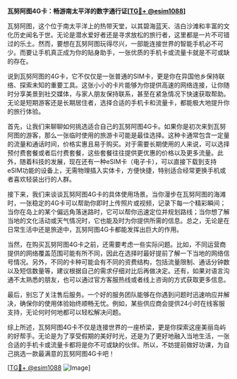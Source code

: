 **瓦努阿图4G卡：畅游南太平洋的数字通行证[[TG💪+ @esim1088](https://t.me/s/esim1088)]**

瓦努阿图，这个位于南太平洋上的热带天堂，以其碧海蓝天、洁白沙滩和丰富的文化历史闻名于世。无论是潜水爱好者还是寻求放松的旅行者，这里都是一片不可错过的乐土。然而，要想在瓦努阿图玩得尽兴，一部能连接世界的智能手机必不可少。而要让手机真正成为你的贴身助手，一张优质的手机卡或流量卡就是不可或缺的存在。

说到瓦努阿图的4G卡，它不仅仅是一张普通的SIM卡，更是你在异国他乡保持联络、探索未知的重要工具。这张小小的卡片能够为你提供高速的网络连接，让你随时分享美景到社交媒体，与家人朋友保持联系，甚至在紧急情况下快速获取帮助。无论是短期游客还是长期居住者，选择合适的手机卡和流量卡，都能极大地提升你的旅行体验。

首先，让我们来聊聊如何挑选适合自己的瓦努阿图4G卡。如果你是初次来到瓦努阿图的游客，那么一张临时使用的旅游卡可能是最佳选择。这种卡通常包含一定量的流量和通话时间，价格实惠且易于购买。对于需要长期使用的人来说，可以选择预付费套餐或者后付费套餐，这些套餐往往提供更优惠的价格以及更多流量。此外，随着科技的发展，现在还有一种eSIM卡（电子卡），可以直接下载到支持eSIM功能的设备上，无需物理插入实体卡，方便快捷，特别适合经常更换手机或者喜欢轻装出行的人群。

接下来，我们来谈谈瓦努阿图4G卡的具体使用场景。当你漫步在瓦努阿图的海滩时，一张稳定的4G卡可以帮助你即时上传照片或视频，记录下每一个精彩瞬间；当你在岛上的某个偏远角落迷路时，它可以帮你迅速定位并规划路线；当你想了解当地的文化活动或天气情况时，它也能及时为你提供所需的信息。总之，无论是在日常生活中还是旅途中，瓦努阿图4G卡都能发挥出巨大的作用。

当然，在购买瓦努阿图4G卡之前，还需要考虑一些实际问题。比如，不同运营商提供的网络覆盖范围可能有所不同，因此在选择时最好提前了解一下当地的网络信号情况。另外，不同的卡种可能会有不同的资费结构，包括流量限制、通话分钟数以及短信数量等，建议根据自己的需求仔细对比后再做决定。还有，如果对语言沟通不太熟悉的朋友，也可以通过官方客服热线或者线上咨询的方式获取更多信息。

最后，别忘了关注售后服务。一个好的服务团队能够在你遇到问题时迅速响应并解决，确保你的使用体验始终顺畅无忧。例如，某些供应商会提供24小时在线客服支持，无论何时何地都可以轻松解决问题。

综上所述，瓦努阿图4G卡不仅是连接世界的一座桥梁，更是你探索这座美丽岛屿的好帮手。无论是为了享受假期的美好时光，还是为了更好地融入当地生活，一张合适的手机卡或流量卡都将是你不可或缺的伙伴。所以，不妨提前做好功课，为自己挑选一款最满意的瓦努阿图4G卡吧！

[[TG💪+ @esim1088](https://t.me/s/esim1088) ![Image](https://i.postimg.cc/4NQfJmqS/Snipaste-2025-05-13-00-14-12.png)]